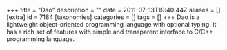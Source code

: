 +++
title = "Dao"
description = ""
date = 2011-07-13T19:40:44Z
aliases = []
[extra]
id = 7184
[taxonomies]
categories = []
tags = []
+++
Dao is a lightweight object-oriented programming language
with optional typing. It has a rich set of features with
simple and transparent interface to C/C++ programming language.
